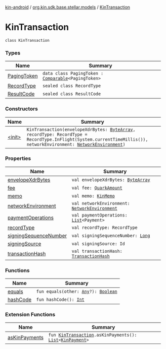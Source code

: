 [kin-android](../../index.md) / [org.kin.sdk.base.stellar.models](../index.md) / [KinTransaction](./index.md)

# KinTransaction

`class KinTransaction`

### Types

| Name | Summary |
|---|---|
| [PagingToken](-paging-token/index.md) | `data class PagingToken : `[`Comparable`](https://kotlinlang.org/api/latest/jvm/stdlib/kotlin/-comparable/index.html)`<PagingToken>` |
| [RecordType](-record-type/index.md) | `sealed class RecordType` |
| [ResultCode](-result-code/index.md) | `sealed class ResultCode` |

### Constructors

| Name | Summary |
|---|---|
| [&lt;init&gt;](-init-.md) | `KinTransaction(envelopeXdrBytes: `[`ByteArray`](https://kotlinlang.org/api/latest/jvm/stdlib/kotlin/-byte-array/index.html)`, recordType: RecordType = RecordType.InFlight(System.currentTimeMillis()), networkEnvironment: `[`NetworkEnvironment`](../-network-environment/index.md)`)` |

### Properties

| Name | Summary |
|---|---|
| [envelopeXdrBytes](envelope-xdr-bytes.md) | `val envelopeXdrBytes: `[`ByteArray`](https://kotlinlang.org/api/latest/jvm/stdlib/kotlin/-byte-array/index.html) |
| [fee](fee.md) | `val fee: `[`QuarkAmount`](../../org.kin.sdk.base.models/-quark-amount/index.md) |
| [memo](memo.md) | `val memo: `[`KinMemo`](../../org.kin.sdk.base.models/-kin-memo/index.md) |
| [networkEnvironment](network-environment.md) | `val networkEnvironment: `[`NetworkEnvironment`](../-network-environment/index.md) |
| [paymentOperations](payment-operations.md) | `val paymentOperations: `[`List`](https://kotlinlang.org/api/latest/jvm/stdlib/kotlin.collections/-list/index.html)`<Payment>` |
| [recordType](record-type.md) | `val recordType: RecordType` |
| [signingSequenceNumber](signing-sequence-number.md) | `val signingSequenceNumber: `[`Long`](https://kotlinlang.org/api/latest/jvm/stdlib/kotlin/-long/index.html) |
| [signingSource](signing-source.md) | `val signingSource: Id` |
| [transactionHash](transaction-hash.md) | `val transactionHash: `[`TransactionHash`](../../org.kin.sdk.base.models/-transaction-hash/index.md) |

### Functions

| Name | Summary |
|---|---|
| [equals](equals.md) | `fun equals(other: `[`Any`](https://kotlinlang.org/api/latest/jvm/stdlib/kotlin/-any/index.html)`?): `[`Boolean`](https://kotlinlang.org/api/latest/jvm/stdlib/kotlin/-boolean/index.html) |
| [hashCode](hash-code.md) | `fun hashCode(): `[`Int`](https://kotlinlang.org/api/latest/jvm/stdlib/kotlin/-int/index.html) |

### Extension Functions

| Name | Summary |
|---|---|
| [asKinPayments](../../org.kin.sdk.base.models/as-kin-payments.md) | `fun `[`KinTransaction`](./index.md)`.asKinPayments(): `[`List`](https://kotlinlang.org/api/latest/jvm/stdlib/kotlin.collections/-list/index.html)`<`[`KinPayment`](../../org.kin.sdk.base.models/-kin-payment/index.md)`>` |
